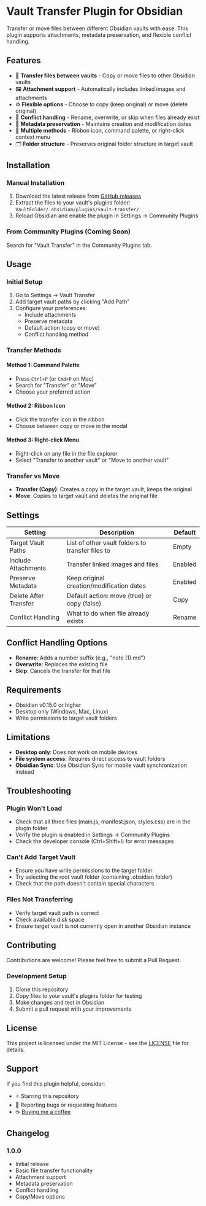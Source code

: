 # Vault Transfer Plugin for Obsidian

Transfer or move files between different Obsidian vaults with ease. This plugin supports attachments, metadata preservation, and flexible conflict handling.

## Features

- 📁 **Transfer files between vaults** - Copy or move files to other Obsidian vaults
- 🖼️ **Attachment support** - Automatically includes linked images and attachments
- ⚙️ **Flexible options** - Choose to copy (keep original) or move (delete original)
- 🔧 **Conflict handling** - Rename, overwrite, or skip when files already exist
- 📅 **Metadata preservation** - Maintains creation and modification dates
- 🎯 **Multiple methods** - Ribbon icon, command palette, or right-click context menu
- 🗂️ **Folder structure** - Preserves original folder structure in target vault

## Installation

### Manual Installation

1. Download the latest release from [GitHub releases](https://github.com/yourusername/obsidian-vault-transfer/releases)
2. Extract the files to your vault's plugins folder: `VaultFolder/.obsidian/plugins/vault-transfer/`
3. Reload Obsidian and enable the plugin in Settings → Community Plugins

### From Community Plugins (Coming Soon)

Search for "Vault Transfer" in the Community Plugins tab.

## Usage

### Initial Setup

1. Go to Settings → Vault Transfer
2. Add target vault paths by clicking "Add Path"
3. Configure your preferences:
   - Include attachments
   - Preserve metadata
   - Default action (copy or move)
   - Conflict handling method

### Transfer Methods

#### Method 1: Command Palette
- Press `Ctrl+P` (or `Cmd+P` on Mac)
- Search for "Transfer" or "Move"
- Choose your preferred action

#### Method 2: Ribbon Icon
- Click the transfer icon in the ribbon
- Choose between copy or move in the modal

#### Method 3: Right-click Menu
- Right-click on any file in the file explorer
- Select "Transfer to another vault" or "Move to another vault"

### Transfer vs Move

- **Transfer (Copy)**: Creates a copy in the target vault, keeps the original
- **Move**: Copies to target vault and deletes the original file

## Settings

| Setting | Description | Default |
|---------|-------------|---------|
| Target Vault Paths | List of other vault folders to transfer files to | Empty |
| Include Attachments | Transfer linked images and files | Enabled |
| Preserve Metadata | Keep original creation/modification dates | Enabled |
| Delete After Transfer | Default action: move (true) or copy (false) | Copy |
| Conflict Handling | What to do when file already exists | Rename |

## Conflict Handling Options

- **Rename**: Adds a number suffix (e.g., "note (1).md")
- **Overwrite**: Replaces the existing file
- **Skip**: Cancels the transfer for that file

## Requirements

- Obsidian v0.15.0 or higher
- Desktop only (Windows, Mac, Linux)
- Write permissions to target vault folders

## Limitations

- **Desktop only**: Does not work on mobile devices
- **File system access**: Requires direct access to vault folders
- **Obsidian Sync**: Use Obsidian Sync for mobile vault synchronization instead

## Troubleshooting

### Plugin Won't Load
- Check that all three files (main.js, manifest.json, styles.css) are in the plugin folder
- Verify the plugin is enabled in Settings → Community Plugins
- Check the developer console (Ctrl+Shift+I) for error messages

### Can't Add Target Vault
- Ensure you have write permissions to the target folder
- Try selecting the root vault folder (containing .obsidian folder)
- Check that the path doesn't contain special characters

### Files Not Transferring
- Verify target vault path is correct
- Check available disk space
- Ensure target vault is not currently open in another Obsidian instance

## Contributing

Contributions are welcome! Please feel free to submit a Pull Request.

### Development Setup

1. Clone this repository
2. Copy files to your vault's plugins folder for testing
3. Make changes and test in Obsidian
4. Submit a pull request with your improvements

## License

This project is licensed under the MIT License - see the [LICENSE](LICENSE) file for details.

## Support

If you find this plugin helpful, consider:
- ⭐ Starring this repository
- 🐛 Reporting bugs or requesting features
- ☕ [Buying me a coffee](https://ko-fi.com/yourusername)

## Changelog

### 1.0.0
- Initial release
- Basic file transfer functionality
- Attachment support
- Metadata preservation
- Conflict handling
- Copy/Move options

